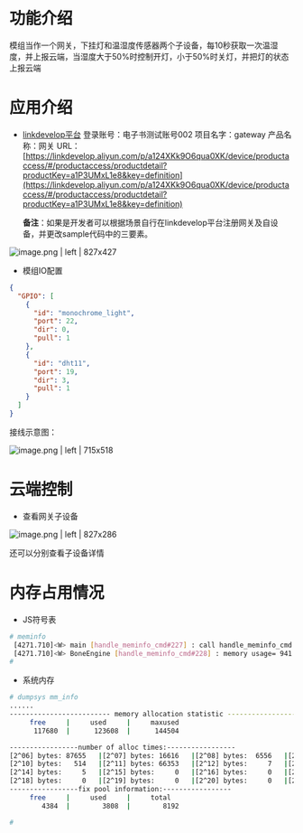 # 功能介绍
模组当作一个网关，下挂灯和温湿度传感器两个子设备，每10秒获取一次温湿度，并上报云端，当湿度大于50%时控制开灯，小于50%时关灯，并把灯的状态上报云端

# 应用介绍

* [linkdevelop平台](https://linkdevelop.aliyun.com)
    登录账号：电子书测试账号002
    项目名字：gateway
    产品名称：网关
    URL： [https://linkdevelop.aliyun.com/p/a124XKk9O6qua0XK/device/productaccess/#/productaccess/productdetail?productKey=a1P3UMxL1e8&key=definition](https://linkdevelop.aliyun.com/p/a124XKk9O6qua0XK/device/productaccess/#/productaccess/productdetail?productKey=a1P3UMxL1e8&key=definition)

   **备注**：如果是开发者可以根据场景自行在linkdevelop平台注册网关及自设备，并更改sample代码中的三要素。

![image.png | left | 827x427](https://cdn.yuque.com/lark/0/2018/png/16861/1526382833993-87636872-bbf4-4f60-93bd-2cf8ae8f7a0c.png "")


* 模组IO配置

```json
{
  "GPIO": [
    {
      "id": "monochrome_light",
      "port": 22,
      "dir": 0,
      "pull": 1
    },
    {
      "id": "dht11",
      "port": 19,
      "dir": 3,
      "pull": 1
    }
  ]
}
```

接线示意图：



![image.png | left | 715x518](https://cdn.yuque.com/lark/0/2018/png/16861/1526383090959-f5b46877-be4c-476c-810e-cc502007d46e.png "")


# 云端控制

* 查看网关子设备



![image.png | left | 827x286](https://cdn.yuque.com/lark/0/2018/png/16861/1526383083484-dbe418da-d2b6-4db3-863f-d2fa09117e5c.png "")

还可以分别查看子设备详情

# 内存占用情况

* JS符号表

```bash
# meminfo 
 [4271.710]<W> main [handle_meminfo_cmd#227] : call handle_meminfo_cmd ...
 [4271.710]<W> BoneEngine [handle_meminfo_cmd#228] : memory usage= 941 max=1008
#
```

* 系统内存

```bash
# dumpsys mm_info
......
------------------------- memory allocation statistic ------------------------------ 
     free     |     used     |     maxused
      117680  |      123608  |      144504

-----------------number of alloc times:-----------------
[2^06] bytes: 87655   |[2^07] bytes: 16616   |[2^08] bytes:  6556   |[2^09] bytes:  9848   |
[2^10] bytes:   514   |[2^11] bytes: 66353   |[2^12] bytes:     7   |[2^13] bytes:     6   |
[2^14] bytes:     5   |[2^15] bytes:     0   |[2^16] bytes:     0   |[2^17] bytes:     0   |
[2^18] bytes:     0   |[2^19] bytes:     0   |[2^20] bytes:     0   |[2^21] bytes:     0   |
-----------------fix pool information:-----------------
     free     |     used     |     total
        4384  |        3808  |        8192

# 

```

